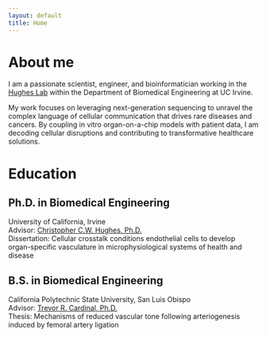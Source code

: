 ```yaml
---
layout: default
title: Home
---
```


# About me

I am a passionate scientist, engineer, and bioinformatician working in the [Hughes Lab](https://faculty.sites.uci.edu/hugheslab/) within the Department of Biomedical Engineering at UC Irvine. 

My work focuses on leveraging next-generation sequencing to unravel the complex language of cellular communication that drives rare diseases and cancers. By coupling in vitro organ-on-a-chip models with patient data, I am decoding cellular disruptions and contributing to transformative healthcare solutions.

# Education

<div class="education-entry">
  <h2>Ph.D. in Biomedical Engineering</h2>
  <p>University of California, Irvine<br>
  Advisor: <a href="https://scholar.google.com/citations?user=C2daMJ4AAAAJ&hl=en">Christopher C.W. Hughes, Ph.D.</a><br>
  Dissertation: Cellular crosstalk conditions endothelial cells to develop organ-specific vasculature in microphysiological systems of health and disease</p>
</div>

<div class="education-entry">
  <h2>B.S. in Biomedical Engineering</h2>
  <p>California Polytechnic State University, San Luis Obispo<br>
  Advisor: <a href="https://www.researchgate.net/scientific-contributions/Trevor-R-Cardinal-35551718">Trevor R. Cardinal, Ph.D.</a><br>
  Thesis: Mechanisms of reduced vascular tone following arteriogenesis induced by femoral artery ligation</p>
</div>
